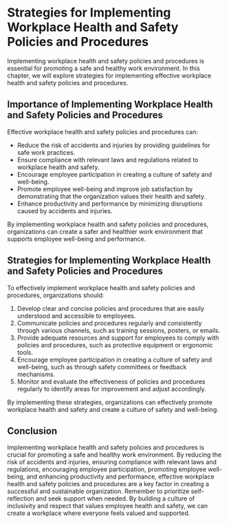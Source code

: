Strategies for Implementing Workplace Health and Safety Policies and Procedures
============================================================================================================================================================

Implementing workplace health and safety policies and procedures is essential for promoting a safe and healthy work environment. In this chapter, we will explore strategies for implementing effective workplace health and safety policies and procedures.

Importance of Implementing Workplace Health and Safety Policies and Procedures
------------------------------------------------------------------------------

Effective workplace health and safety policies and procedures can:

* Reduce the risk of accidents and injuries by providing guidelines for safe work practices.
* Ensure compliance with relevant laws and regulations related to workplace health and safety.
* Encourage employee participation in creating a culture of safety and well-being.
* Promote employee well-being and improve job satisfaction by demonstrating that the organization values their health and safety.
* Enhance productivity and performance by minimizing disruptions caused by accidents and injuries.

By implementing workplace health and safety policies and procedures, organizations can create a safer and healthier work environment that supports employee well-being and performance.

Strategies for Implementing Workplace Health and Safety Policies and Procedures
-------------------------------------------------------------------------------

To effectively implement workplace health and safety policies and procedures, organizations should:

1. Develop clear and concise policies and procedures that are easily understood and accessible to employees.
2. Communicate policies and procedures regularly and consistently through various channels, such as training sessions, posters, or emails.
3. Provide adequate resources and support for employees to comply with policies and procedures, such as protective equipment or ergonomic tools.
4. Encourage employee participation in creating a culture of safety and well-being, such as through safety committees or feedback mechanisms.
5. Monitor and evaluate the effectiveness of policies and procedures regularly to identify areas for improvement and adjust accordingly.

By implementing these strategies, organizations can effectively promote workplace health and safety and create a culture of safety and well-being.

Conclusion
----------

Implementing workplace health and safety policies and procedures is crucial for promoting a safe and healthy work environment. By reducing the risk of accidents and injuries, ensuring compliance with relevant laws and regulations, encouraging employee participation, promoting employee well-being, and enhancing productivity and performance, effective workplace health and safety policies and procedures are a key factor in creating a successful and sustainable organization. Remember to prioritize self-reflection and seek support when needed. By building a culture of inclusivity and respect that values employee health and safety, we can create a workplace where everyone feels valued and supported.
